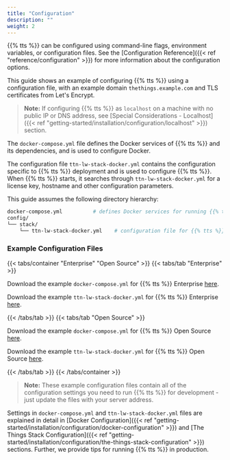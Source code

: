 ```yaml
---
title: "Configuration"
description: ""
weight: 2
---
```


{{% tts %}} can be configured using command-line flags, environment variables, or configuration files. See the [Configuration Reference]({{< ref "reference/configuration" >}}) for more information about the configuration options.

This guide shows an example of configuring {{% tts %}} using a configuration file, with an example domain `thethings.example.com` and TLS certificates from Let's Encrypt.

>**Note:** If configuring {{% tts %}} as `localhost` on a machine with no public IP or DNS address, see [Special Considerations - Localhost]({{< ref "getting-started/installation/configuration/localhost" >}}) section.

The `docker-compose.yml` file defines the Docker services of {{% tts %}} and its dependencies, and is used to configure Docker.

The configuration file `ttn-lw-stack-docker.yml` contains the configuration specific to {{% tts %}} deployment and is used to configure {{% tts %}}. When {{% tts %}} starts, it searches through `ttn-lw-stack-docker.yml` for a license key, hostname and other configuration parameters.

This guide assumes the following directory hierarchy:

```bash
docker-compose.yml          # defines Docker services for running {{% tts %}}
config/
└── stack/
    └── ttn-lw-stack-docker.yml    # configuration file for {{% tts %}}
```

### Example Configuration Files

{{< tabs/container "Enterprise" "Open Source" >}}
{{< tabs/tab "Enterprise" >}}

Download the example `docker-compose.yml` for {{% tts %}} Enterprise <a href="docker-compose-enterprise.yml" download="docker-compose.yml">here</a>.

Download the example `ttn-lw-stack-docker.yml` for {{% tts %}} Enterprise <a href="ttn-lw-stack-docker-enterprise.yml" download="ttn-lw-stack-docker.yml">here</a>.

{{< /tabs/tab >}}
{{< tabs/tab "Open Source" >}}

Download the example `docker-compose.yml` for {{% tts %}} Open Source <a href="docker-compose-open-source.yml" download="docker-compose.yml">here</a>.

Download the example `ttn-lw-stack-docker.yml` for {{% tts %}} Open Source <a href="ttn-lw-stack-docker-open-source.yml" download="ttn-lw-stack-docker.yml">here</a>.

{{< /tabs/tab >}}
{{< /tabs/container >}}

>**Note:** These example configuration files contain all of the configuration settings you need to run {{% tts %}} for development - just update the files with your server address. 

Settings in `docker-compose.yml` and `ttn-lw-stack-docker.yml` files are explained in detail in [Docker Configuration]({{< ref "getting-started/installation/configuration/docker-configuration" >}}) and [The Things Stack Configuration]({{< ref "getting-started/installation/configuration/the-things-stack-configuration" >}}) sections. Further, we provide tips for running {{% tts %}} in production.
